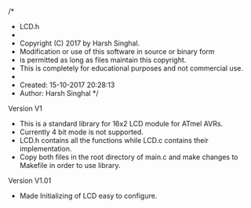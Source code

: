/*
 * LCD.h
 *
 * Copyright (C) 2017 by Harsh Singhal.
 * Modification or use of this software in source or binary form
 * is permitted as long as files maintain this copyright.
 * This is completely for educational purposes and not commercial use.
 *
 * Created: 15-10-2017 20:28:13
 * Author: Harsh Singhal
 */ 

Version V1

* This is a standard library for 16x2 LCD module for ATmel AVRs.
* Currently 4 bit mode is not supported.
* LCD.h contains all the functions while LCD.c contains their implementation.
* Copy both files in the root directory of main.c and make changes to Makefile in order to use library.

Version V1.01

* Made Initializing of LCD easy to configure.